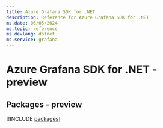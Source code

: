 ```yaml
---
title: Azure Grafana SDK for .NET
description: Reference for Azure Grafana SDK for .NET
ms.date: 06/05/2024
ms.topic: reference
ms.devlang: dotnet
ms.service: grafana
---
```

# Azure Grafana SDK for .NET - preview
## Packages - preview
[!INCLUDE [packages](grafana-index.md)]